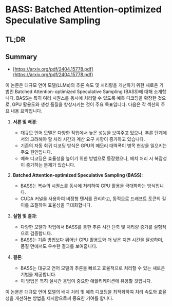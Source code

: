 # BASS: Batched Attention-optimized Speculative Sampling
## TL;DR
## Summary
- [https://arxiv.org/pdf/2404.15778.pdf](https://arxiv.org/pdf/2404.15778.pdf)

이 논문은 대규모 언어 모델(LLMs)의 추론 속도 및 처리량을 개선하기 위한 새로운 기법인 Batched Attention-optimized Speculative Sampling (BASS)에 대해 소개합니다. BASS는 특히 여러 시퀀스를 동시에 처리할 수 있도록 예측 디코딩을 확장한 것으로, GPU 활용도와 생성 품질을 향상시키는 것이 주요 목표입니다. 다음은 각 섹션의 주요 내용 요약입니다.

1. **서론 및 배경**:
   - 대규모 언어 모델은 다양한 작업에서 높은 성능을 보여주고 있으나, 추론 단계에서의 고려해야 할 처리 시간과 계산 요구 사항이 증가하고 있습니다.
   - 기존의 자동 회귀 디코딩 방식은 GPU의 메모리 대역폭이 병목 현상을 일으키는 주요 원인입니다.
   - 예측 디코딩은 효율성을 높이기 위한 방법으로 등장했으나, 배치 처리 시 복잡성이 증가하는 문제가 있습니다.

2. **Batched Attention-optimized Speculative Sampling (BASS)**:
   - BASS는 복수의 시퀀스를 동시에 처리하여 GPU 활용을 극대화하는 방식입니다.
   - CUDA 커널을 사용하여 비정형 텐서를 관리하고, 동적으로 드래프트 토큰의 길이를 조절하여 효율성을 극대화합니다.

3. **실험 및 결과**:
   - 다양한 모델과 작업에서 BASS를 통한 추론 시간 단축 및 처리량 증가를 실험적으로 검증합니다.
   - BASS는 기존 방법보다 뛰어난 GPU 활용도와 더 낮은 지연 시간을 달성하며, 품질 면에서도 우수한 결과를 보여줍니다.

4. **결론**:
   - BASS는 대규모 언어 모델의 추론을 빠르고 효율적으로 처리할 수 있는 새로운 기법을 제공합니다.
   - 이 방법은 특히 실시간 응답이 중요한 애플리케이션에 유용할 것입니다.

이 논문은 대규모 언어 모델의 배치 처리 및 예측 디코딩을 최적화하여 처리 속도와 효율성을 개선하는 방법을 제시함으로써 중요한 기여를 합니다.